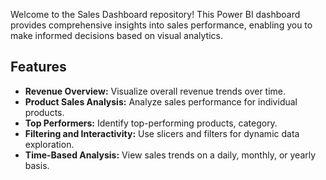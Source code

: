 
Welcome to the Sales Dashboard repository! This Power BI dashboard provides comprehensive insights into sales performance, enabling you to make informed decisions based on visual analytics.

## Features

- **Revenue Overview:** Visualize overall revenue trends over time.
- **Product Sales Analysis:** Analyze sales performance for individual products.
- **Top Performers:** Identify top-performing products, category.
- **Filtering and Interactivity:** Use slicers and filters for dynamic data exploration.
- **Time-Based Analysis:** View sales trends on a daily, monthly, or yearly basis.
